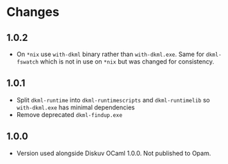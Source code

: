 # Changes

## 1.0.2

- On `*nix` use `with-dkml` binary rather than `with-dkml.exe`. Same for `dkml-fswatch` which is not
  in use on `*nix` but was changed for consistency.

## 1.0.1

- Split `dkml-runtime` into `dkml-runtimescripts` and `dkml-runtimelib` so `with-dkml.exe` has minimal dependencies
- Remove deprecated `dkml-findup.exe`

## 1.0.0

- Version used alongside Diskuv OCaml 1.0.0. Not published to Opam.
